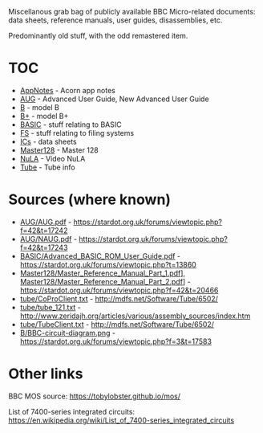 Miscellanous grab bag of publicly available BBC Micro-related
documents: data sheets, reference manuals, user guides, disassemblies,
etc.

Predominantly old stuff, with the odd remastered item.

# TOC

* [AppNotes](./AppNotes/) - Acorn app notes
* [AUG](./AUG/) - Advanced User Guide, New Advanced User Guide
* [B](./B/) - model B
* [B+](./B+/) - model B+
* [BASIC](./BASIC/) - stuff relating to BASIC
* [FS](./FS/) - stuff relating to filing systems
* [ICs](./ICs/) - data sheets
* [Master128](./Master128/) - Master 128
* [NuLA](./NuLA/) - Video NuLA 
* [Tube](./Tube/) - Tube info

# Sources (where known)

* [AUG/AUG.pdf](./AUG/AUG.pdf) - https://stardot.org.uk/forums/viewtopic.php?f=42&t=17242
* [AUG/NAUG.pdf](./AUG/NAUG.pdf) - https://stardot.org.uk/forums/viewtopic.php?f=42&t=17243
* [BASIC/Advanced_BASIC_ROM_User_Guide.pdf](./BASIC/Advanced_BASIC_ROM_User_Guide.pdf) - https://stardot.org.uk/forums/viewtopic.php?t=13860
* [Master128/Master_Reference_Manual_Part_1.pdf](./Master_Reference_Manual_Part_1.pdf)], [Master128/Master_Reference_Manual_Part_2.pdf](./Master_Reference_Manual_Part_2.pdf)] - https://stardot.org.uk/forums/viewtopic.php?f=42&t=20466
* [tube/CoProClient.txt](./tube/CoProClient.txt) - http://mdfs.net/Software/Tube/6502/
* [tube/tube_121.txt](./tube/tube_121.txt) - http://www.zeridajh.org/articles/various/assembly_sources/index.htm
* [tube/TubeClient.txt](./tube/TubeClient.txt) - http://mdfs.net/Software/Tube/6502/
* [B/BBC-circuit-diagram.png](./B/BBC-circuit-diagram.png) - https://stardot.org.uk/forums/viewtopic.php?f=3&t=17583

# Other links

BBC MOS source: https://tobylobster.github.io/mos/

List of 7400-series integrated circuits: https://en.wikipedia.org/wiki/List_of_7400-series_integrated_circuits
